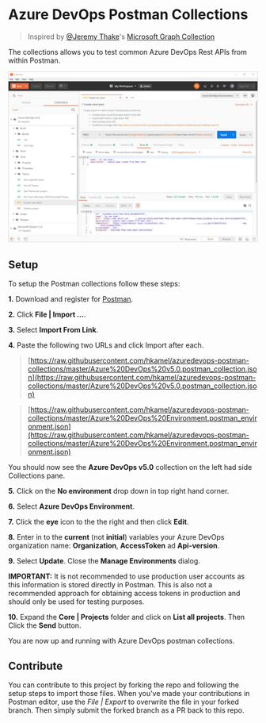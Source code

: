 # Azure DevOps Postman Collections

> Inspired by [@Jeremy Thake](https://github.com/jthake-msft)'s [Microsoft Graph Collection](https://github.com/microsoftgraph/microsoftgraph-postman-collections/blob/master/README.md)

The collections allows you to test common Azure DevOps Rest APIs from within Postman.

![Image of Postman](./images/azuredevops-postman.jpg)

## Setup

To setup the Postman collections follow these steps:

**1.** Download and register for [Postman](https://www.getpostman.com/).

**2.** Click **File | Import ...**.

**3.** Select **Import From Link**.

**4.** Paste the following two URLs and click Import after each.

> [https://raw.githubusercontent.com/hkamel/azuredevops-postman-collections/master/Azure%20DevOps%20v5.0.postman_collection.json](https://raw.githubusercontent.com/hkamel/azuredevops-postman-collections/master/Azure%20DevOps%20v5.0.postman_collection.json)

> [https://raw.githubusercontent.com/hkamel/azuredevops-postman-collections/master/Azure%20DevOps%20Environment.postman_environment.json](https://raw.githubusercontent.com/hkamel/azuredevops-postman-collections/master/Azure%20DevOps%20Environment.postman_environment.json)

You should now see the **Azure DevOps v5.0** collection on the left had side Collections pane.

**5.** Click on the **No environment** drop down in top right hand corner.

**6.** Select **Azure DevOps Environment**.

**7.** Click the **eye** icon to the the right and then click **Edit**.

**8.** Enter in to the **current** (not **initial**) variables your Azure DevOps organization name: **Organization**, **AccessToken** ad **Api-version**. 

**9.** Select **Update**. Close the **Manage Environments** dialog. 

**IMPORTANT:** It is not recommended to use production user accounts as this information is stored directly in Postman. This is also not a recommended approach for obtaining access tokens in production and should only be used for testing purposes.

**10.** Expand the **Core | Projects** folder and click on **List all projects**. Then Click the **Send** button.

You are now up and running with Azure DevOps postman collections.


## Contribute

You can contribute to this project by forking the repo and following the setup steps to import those files. When you've made your contributions in Postman editor, use the *File | Export* to overwrite the file in your forked branch. Then simply submit the forked branch as a PR back to this repo.
